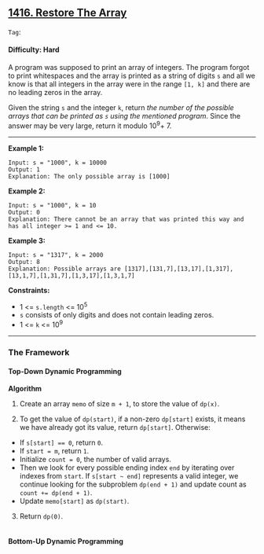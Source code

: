 ## [1416. Restore The Array](https://leetcode.com/problems/restore-the-array/)

```Tag```:

#### Difficulty: Hard

A program was supposed to print an array of integers. The program forgot to print whitespaces and the array is printed as a string of digits ```s``` and all we know is that all integers in the array were in the range ```[1, k]``` and there are no leading zeros in the array.

Given the string ```s``` and the integer ```k```, return _the number of the possible arrays that can be printed as ```s``` using the mentioned program_. Since the answer may be very large, return it modulo 10<sup>9</sup>+ 7.

---

__Example 1:__
```
Input: s = "1000", k = 10000
Output: 1
Explanation: The only possible array is [1000]
```

__Example 2:__
```
Input: s = "1000", k = 10
Output: 0
Explanation: There cannot be an array that was printed this way and has all integer >= 1 and <= 10.
```

__Example 3:__
```
Input: s = "1317", k = 2000
Output: 8
Explanation: Possible arrays are [1317],[131,7],[13,17],[1,317],[13,1,7],[1,31,7],[1,3,17],[1,3,1,7]
```

__Constraints:__

- 1 <= ```s.length``` <= 10<sup>5</sup>
- ```s``` consists of only digits and does not contain leading zeros.
- 1 <= ```k``` <= 10<sup>9</sup>

---

### The Framework

#### Top-Down Dynamic Programming

__Algorithm__

1. Create an array ```memo``` of size ```m + 1```, to store the value of ```dp(x)```.

2. To get the value of ```dp(start)```, if a non-zero ```dp[start]``` exists, it means we have already got its value, return ```dp[start]```. Otherwise:

  - If ```s[start] == 0```, return ```0```.
  - If ```start = m```, return ```1```.
  - Initialize ```count = 0```, the number of valid arrays.
  - Then we look for every possible ending index ```end``` by iterating over indexes from ```start```. If ```s[start ~ end]``` represents a valid integer, we continue looking for the subproblem ```dp(end + 1)``` and update count as ```count += dp(end + 1)```.
  - Update ```memo[start]``` as ```dp(start)```.

3. Return ```dp(0)```.

```Python

```

#### Bottom-Up Dynamic Programming
